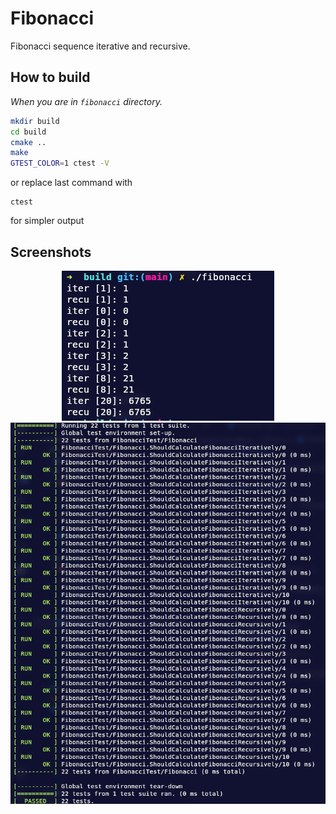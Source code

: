 # Fibonacci

Fibonacci sequence iterative and recursive.

## How to build

*When you are in `fibonacci` directory.*

```bash
mkdir build
cd build
cmake ..
make
GTEST_COLOR=1 ctest -V
```
or replace last command with
```
ctest
```
for simpler output
## Screenshots

<div align="center">

<img src="../../screenshots/02.png" alt="00"/>
<img src="../../screenshots/01.png" alt="00"/>

</div>
